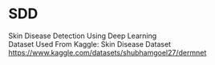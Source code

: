  # SDD
Skin Disease Detection Using Deep Learning
<br>
Dataset Used From Kaggle: Skin Disease Dataset https://www.kaggle.com/datasets/shubhamgoel27/dermnet
